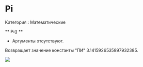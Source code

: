 ﻿
# Pi

Категория : Математические

** Pi() **

* Аргументы отсутствуют.

Возвращает значение константы "ПИ" 3.1415926535897932385.

![](/mediatag>Математические)

